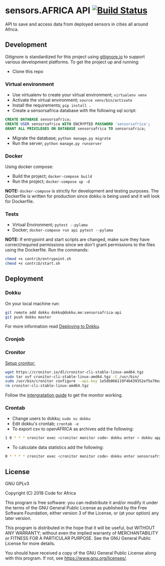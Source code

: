 # sensors.AFRICA API [![Build Status](https://travis-ci.org/CodeForAfricaLabs/sensors.AFRICA-api.svg?branch=master)](https://travis-ci.org/CodeForAfricaLabs/sensors.AFRICA-api)

API to save and access data from deployed sensors in cities all around Africa.

## Development

Gitignore is standardized for this project using [gitignore.io](https://www.gitignore.io/) to support various development platforms.
To get the project up and running:

- Clone this repo

### Virtual environment

- Use virtualenv to create your virtual environment; `virtualenv venv`
- Activate the virtual environment; `source venv/bin/activate`
- Install the requirements; `pip install .`
- Create a sensorsafrica database with the following sql script:

```sql
CREATE DATABASE sensorsafrica;
CREATE USER sensorsafrica WITH ENCRYPTED PASSWORD 'sensorsafrica';
GRANT ALL PRIVILEGES ON DATABASE sensorsafrica TO sensorsafrica;
```

- Migrate the database; `python manage.py migrate`
- Run the server; `python manage.py runserver`

### Docker

Using docker compose:

- Build the project; `docker-compose build`
- Run the project; `docker-compose up -d`

**NOTE:**
`docker-compose` is strictly for development and testing purposes.
The Dockerfile is written for production since dokku is being used and it will look for Dockerfile.

### Tests

- Virtual Environment; `pytest --pylama`
- Docker; `docker-compose run api pytest --pylama`

**NOTE:**
If entrypoint and start scripts are changed, make sure they have correct/required permissions since we don't grant permissions to the files using the Dockerfile.
Run the commands:

```bash
chmod +x contrib/entrypoint.sh
chmod +x contrib/start.sh
```

## Deployment

### Dokku

On your local machine run:

```bash
git remote add dokku dokku@dokku.me:sensorsafrica-api
git push dokku master
```

For more information read [Deploying to Dokku](http://dokku.viewdocs.io/dokku/deployment/application-deployment/#deploying-to-dokku).

### Cronjob

### Cronitor

[Setup cronitor:](https://cronitor.io/docs/using-cronitor-cli)

```bash
wget https://cronitor.io/dl/cronitor-cli-stable-linux-amd64.tgz
sudo tar xvf cronitor-cli-stable-linux-amd64.tgz -C /usr/bin/
sudo /usr/bin/cronitor configure --api-key 1e5db066119f4b439352ef5e70eaaecc
rm cronitor-cli-stable-linux-amd64.tgz
```

Follow the [intergratation guide](https://cronitor.io/docs/integration-guide) to get the monitor working.

### Crontab

- Change users to dokku; `sudo su dokku`
- Edit dokku's crontab; `crontab -e`
- To export csv to openAFRICA as archives add the following:

```bash
1 0 * * * cronitor exec <cronitor monitor code> dokku enter < dokku app name > web python3 manage.py upload_to_ckan >> /var/log/cron.log 2>&1
```

- To calculate data statistics add the following:

```bash
0 * * * * cronitor exec <cronitor monitor code> dokku enter sensorsafrica-staging web python3 manage.py calculate_data_statistics  >> /var/log/cron.log 2>&1
```

## License

GNU GPLv3

Copyright (C) 2018 Code for Africa

This program is free software: you can redistribute it and/or modify
it under the terms of the GNU General Public License as published by
the Free Software Foundation, either version 3 of the License, or
(at your option) any later version.

This program is distributed in the hope that it will be useful,
but WITHOUT ANY WARRANTY; without even the implied warranty of
MERCHANTABILITY or FITNESS FOR A PARTICULAR PURPOSE. See the
GNU General Public License for more details.

You should have received a copy of the GNU General Public License
along with this program. If not, see <https://www.gnu.org/licenses/>.
